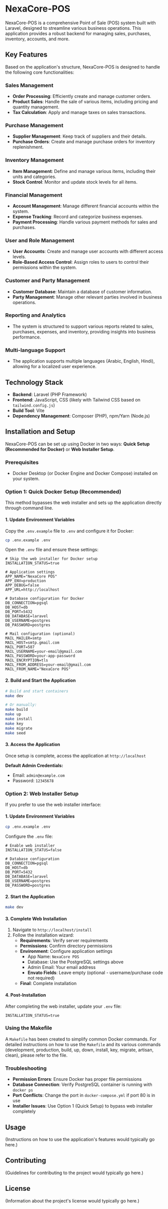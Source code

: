 # NexaCore-POS

NexaCore-POS is a comprehensive Point of Sale (POS) system built with Laravel, designed to streamline various business operations. This application provides a robust backend for managing sales, purchases, inventory, accounts, and more.

## Key Features

Based on the application's structure, NexaCore-POS is designed to handle the following core functionalities:

### Sales Management
*   **Order Processing**: Efficiently create and manage customer orders.
*   **Product Sales**: Handle the sale of various items, including pricing and quantity management.
*   **Tax Calculation**: Apply and manage taxes on sales transactions.

### Purchase Management
*   **Supplier Management**: Keep track of suppliers and their details.
*   **Purchase Orders**: Create and manage purchase orders for inventory replenishment.

### Inventory Management
*   **Item Management**: Define and manage various items, including their units and categories.
*   **Stock Control**: Monitor and update stock levels for all items.

### Financial Management
*   **Account Management**: Manage different financial accounts within the system.
*   **Expense Tracking**: Record and categorize business expenses.
*   **Payment Processing**: Handle various payment methods for sales and purchases.

### User and Role Management
*   **User Accounts**: Create and manage user accounts with different access levels.
*   **Role-Based Access Control**: Assign roles to users to control their permissions within the system.

### Customer and Party Management
*   **Customer Database**: Maintain a database of customer information.
*   **Party Management**: Manage other relevant parties involved in business operations.

### Reporting and Analytics
*   The system is structured to support various reports related to sales, purchases, expenses, and inventory, providing insights into business performance.

### Multi-language Support
*   The application supports multiple languages (Arabic, English, Hindi), allowing for a localized user experience.

## Technology Stack

*   **Backend**: Laravel (PHP Framework)
*   **Frontend**: JavaScript, CSS (likely with Tailwind CSS based on `tailwind.config.js`)
*   **Build Tool**: Vite
*   **Dependency Management**: Composer (PHP), npm/Yarn (Node.js)

## Installation and Setup

NexaCore-POS can be set up using Docker in two ways: **Quick Setup (Recommended for Docker)** or **Web Installer Setup**.

### Prerequisites

*   Docker Desktop (or Docker Engine and Docker Compose) installed on your system.

### Option 1: Quick Docker Setup (Recommended)

This method bypasses the web installer and sets up the application directly through command line.

#### 1. Update Environment Variables

Copy the `.env.example` file to `.env` and configure it for Docker:

```bash
cp .env.example .env
```

Open the `.env` file and ensure these settings:

```env
# Skip the web installer for Docker setup
INSTALLATION_STATUS=true

# Application settings
APP_NAME="NexaCore POS"
APP_ENV=production
APP_DEBUG=false
APP_URL=http://localhost

# Database configuration for Docker
DB_CONNECTION=pgsql
DB_HOST=db
DB_PORT=5432
DB_DATABASE=laravel
DB_USERNAME=postgres
DB_PASSWORD=postgres

# Mail configuration (optional)
MAIL_MAILER=smtp
MAIL_HOST=smtp.gmail.com
MAIL_PORT=587
MAIL_USERNAME=your-email@gmail.com
MAIL_PASSWORD=your-app-password
MAIL_ENCRYPTION=tls
MAIL_FROM_ADDRESS=your-email@gmail.com
MAIL_FROM_NAME="NexaCore POS"
```

#### 2. Build and Start the Application

```bash
# Build and start containers
make dev

# Or manually:
make build
make up
make install
make key
make migrate
make seed
```

#### 3. Access the Application

Once setup is complete, access the application at `http://localhost`

**Default Admin Credentials:**
- Email: `admin@example.com`
- Password: `12345678`

### Option 2: Web Installer Setup

If you prefer to use the web installer interface:

#### 1. Update Environment Variables

```bash
cp .env.example .env
```

Configure the `.env` file:

```env
# Enable web installer
INSTALLATION_STATUS=false

# Database configuration
DB_CONNECTION=pgsql
DB_HOST=db
DB_PORT=5432
DB_DATABASE=laravel
DB_USERNAME=postgres
DB_PASSWORD=postgres
```

#### 2. Start the Application

```bash
make dev
```

#### 3. Complete Web Installation

1. Navigate to `http://localhost/install`
2. Follow the installation wizard:
   - **Requirements**: Verify server requirements
   - **Permissions**: Confirm directory permissions
   - **Environment**: Configure application settings
     - App Name: `NexaCore POS`
     - Database: Use the PostgreSQL settings above
     - Admin Email: Your email address
     - **Envato Fields**: Leave empty (optional - username/purchase code not required)
   - **Final**: Complete installation

#### 4. Post-Installation

After completing the web installer, update your `.env` file:

```env
INSTALLATION_STATUS=true
```

### Using the Makefile

A `Makefile` has been created to simplify common Docker commands. For detailed instructions on how to use the `Makefile` and its various commands (development, production, build, up, down, install, key, migrate, artisan, clean), please refer to the <mcfile name="make-steps.md" path="/Users/karimhamadeh/Dev/NexaCore-POS/make-steps.md"></mcfile> file.

### Troubleshooting

- **Permission Errors**: Ensure Docker has proper file permissions
- **Database Connection**: Verify PostgreSQL container is running with `docker ps`
- **Port Conflicts**: Change the port in `docker-compose.yml` if port 80 is in use
- **Installer Issues**: Use Option 1 (Quick Setup) to bypass web installer completely

## Usage

(Instructions on how to use the application's features would typically go here.)

## Contributing

(Guidelines for contributing to the project would typically go here.)

## License

(Information about the project's license would typically go here.)
